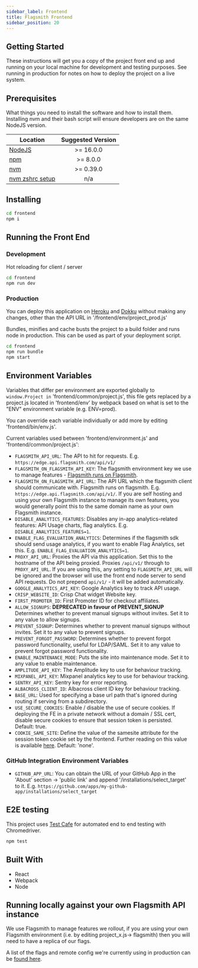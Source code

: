 ```yaml
---
sidebar_label: Frontend
title: Flagsmith Frontend
sidebar_position: 20
---
```


## Getting Started

These instructions will get you a copy of the project front end up and running on your local machine for development and
testing purposes. See running in production for notes on how to deploy the project on a live system.

## Prerequisites

What things you need to install the software and how to install them. Installing nvm and their bash script will ensure
developers are on the same NodeJS version.

| Location                                                                | Suggested Version |
| ----------------------------------------------------------------------- | :---------------: |
| <a href="https://nodejs.org/en/">NodeJS</a>                             |     >= 16.0.0     |
| <a href="https://nodejs.org/en/">npm</a>                                |     >= 8.0.0      |
| <a href="https://github.com/nvm-sh/nvm#installing-and-updating">nvm</a> |     >= 0.39.0     |
| <a href="https://github.com/nvm-sh/nvm#zsh">nvm zshrc setup</a>         |        n/a        |

## Installing

```bash
cd frontend
npm i
```

## Running the Front End

### Development

Hot reloading for client / server

```bash
cd frontend
npm run dev
```

### Production

You can deploy this application on [Heroku](https://www.heroku.com/) and [Dokku](http://dokku.viewdocs.io/dokku/)
without making any changes, other than the API URL in '/frontend/env/project_prod.js'

Bundles, minifies and cache busts the project to a build folder and runs node in production. This can be used as part of
your deployment script.

```bash
cd frontend
npm run bundle
npm start
```

## Environment Variables

Variables that differ per environment are exported globally to `window.Project in` 'frontend/common/project.js', this
file gets replaced by a project.js located in 'frontend/env' by webpack based on what is set to the "ENV" environment
variable (e.g. ENV=prod).

You can override each variable individually or add more by editing 'frontend/bin/env.js'.

Current variables used between 'frontend/environment.js' and 'frontend/common/project.js':

- `FLAGSMITH_API_URL`: The API to hit for requests. E.g. `https://edge.api.flagsmith.com/api/v1/`
- `FLAGSMITH_ON_FLAGSMITH_API_KEY`: The flagsmith environment key we use to manage features -
  [Flagsmith runs on Flagsmith](/deployment/overview#running-flagsmith-on-flagsmith).
- `FLAGSMITH_ON_FLAGSMITH_API_URL`: The API URL which the flagsmith client should communicate with. Flagsmith runs on
  flagsmith. E.g. `https://edge.api.flagsmith.com/api/v1/`. If you are self hosting and using your own Flagsmith
  instance to manage its own features, you would generally point this to the same domain name as your own Flagsmith
  instance.
- `DISABLE_ANALYTICS_FEATURES`: Disables any in-app analytics-related features: API Usage charts, flag analytics. E.g.
  `DISABLE_ANALYTICS_FEATURES=1`.
- `ENABLE_FLAG_EVALUATION_ANALYTICS`: Determines if the flagsmith sdk should send usage analytics, if you want to enable
  Flag Analytics, set this. E.g. `ENABLE_FLAG_EVALUATION_ANALYTICS=1`.
- `PROXY_API_URL`: Proxies the API via this application. Set this to the hostname of the API being proxied. Proxies
  `/api/v1/` through to `PROXY_API_URL`. If you are using this, any setting to `FLAGSMITH_API_URL` will be ignored and
  the browser will use the front end node server to send API requests. Do not prepend `api/v1/` - it will be added
  automatically.
- `GOOGLE_ANALYTICS_API_KEY`: Google Analytics key to track API usage.
- `CRISP_WEBSITE_ID`: Crisp Chat widget Website key.
- `FIRST_PROMOTER_ID`: First Promoter ID for checkout affiliates.
- `ALLOW_SIGNUPS`: **DEPRECATED in favour of PREVENT_SIGNUP** Determines whether to prevent manual signups without
  invites. Set it to any value to allow signups.
- `PREVENT_SIGNUP`: Determines whether to prevent manual signups without invites. Set it to any value to prevent
  signups.
- `PREVENT_FORGOT_PASSWORD`: Determines whether to prevent forgot password functionality, useful for LDAP/SAML. Set it
  to any value to prevent forgot password functionality.
- `ENABLE_MAINTENANCE_MODE`: Puts the site into maintenance mode. Set it to any value to enable maintenance.
- `AMPLITUDE_API_KEY`: The Amplitude key to use for behaviour tracking.
- `MIXPANEL_API_KEY`: Mixpanel analytics key to use for behaviour tracking.
- `SENTRY_API_KEY`: Sentry key for error reporting.
- `ALBACROSS_CLIENT_ID`: Albacross client ID key for behaviour tracking.
- `BASE_URL`: Used for specifying a base url path that's ignored during routing if serving from a subdirectory.
- `USE_SECURE_COOKIES`: Enable / disable the use of secure cookies. If deploying the FE in a private network without a
  domain / SSL cert, disable secure cookies to ensure that session token is persisted. Default: true.
- `COOKIE_SAME_SITE`: Define the value of the samesite attribute for the session token cookie set by the frontend.
  Further reading on this value is available [here](https://web.dev/articles/samesite-cookies-explained). Default:
  'none'.

### GitHub Integration Environment Variables

- `GITHUB_APP_URL`: You can obtain the URL of your GitHub App in the 'About' section -> 'public link' and append
  '/installations/select_target' to it. E.g. `https://github.com/apps/my-github-app/installations/select_target`

## E2E testing

This project uses [Test Cafe](https://testcafe.io/) for automated end to end testing with Chromedriver.

```bash
npm test
```

## Built With

- React
- Webpack
- Node

## Running locally against your own Flagsmith API instance

We use Flagsmith to manage features we rollout, if you are using your own Flagsmith environment (i.e. by editing
project_x.js-> flagsmith) then you will need to have a replica of our flags.

A list of the flags and remote config we're currently using in production can be
[found here](/deployment/overview#current-flagsmith-feature-flags).
